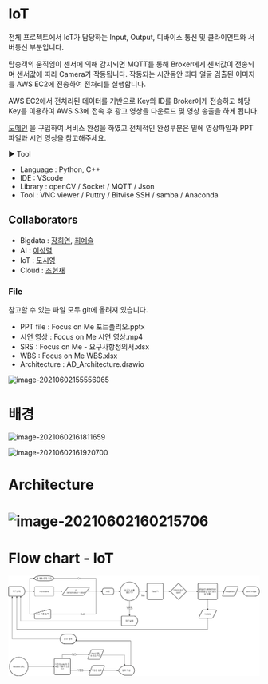 # IoT

전체 프로젝트에서 IoT가 담당하는 Input, Output, 디바이스 통신 및 클라이언트와 서버통신 부분입니다.

탑승객의 움직임이 센서에 의해 감지되면 MQTT를 통해 Broker에게 센서값이 전송되며 센서값에 따라 Camera가 작동됩니다. 작동되는 시간동안 최다 얼굴 검출된 이미지를 AWS EC2에 전송하여 전처리를 실행합니다.

AWS EC2에서 전처리된 데이터를 기반으로 Key와 ID를 Broker에게 전송하고 해당 Key를 이용하여 AWS S3에 접속 후 광고 영상을 다운로드 및 영상 송출을 하게 됩니다.

[도메인](http://focuson-me.site) 을 구입하여 서비스 완성을 하였고 전체적인 완성부분은 밑에 영상파일과 PPT파일과 시연 영상을 참고해주세요.

▶ Tool

- Language : Python, C++
- IDE : VScode
- Library : openCV / Socket / MQTT / Json
- Tool : VNC viewer / Puttry / Bitvise SSH / samba / Anaconda



## Collaborators

- Bigdata : [장희연](https://github.com/hiiiiyeon), [최예슬](https://github.com/yschoi9930)
- AI : [이성렬](https://github.com/leesungryul)
- IoT : [도시영](https://github.com/dsy-sw)
- Cloud : [조현재](https://github.com/jaden7856)



### File



참고할 수 있는 파일 모두 git에 올려져 있습니다.

-  PPT file : Focus on Me 포트폴리오.pptx
- 시연 영상 : Focus on Me 시연 영상.mp4
- SRS : Focus on Me - 요구사항정의서.xlsx
- WBS : Focus on Me WBS.xlsx
- Architecture : AD_Architecture.drawio



![image-20210602155556065](README.assets/image-20210602155556065.png)



# 배경

![image-20210602161811659](README.assets/image-20210602161811659.png)



![image-20210602161920700](README.assets/image-20210602161920700.png)



# Architecture

![image-20210602160215706](README.assets/image-20210602160215706.png)
=======



# Flow chart - IoT

![AD_Flowchart-IoT](README.assets/AD_Flowchart-IoT.png)

